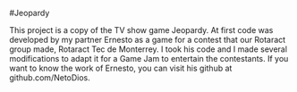 #Jeopardy

This project is a copy of the TV show game Jeopardy. At first code was developed by my partner Ernesto as a game for a contest that our Rotaract group made, Rotaract Tec de Monterrey. I took his code and I made several modifications to adapt it for a Game Jam to entertain the contestants.
If you want to know the work of Ernesto, you can visit his github at github.com/NetoDios.
